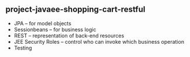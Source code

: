 ## project-javaee-shopping-cart-restful 

- JPA – for model objects
- Sessionbeans – for business logic
- REST – representation of back-end resources
- JEE Security Roles – control who can invoke which business operation
- Testing
